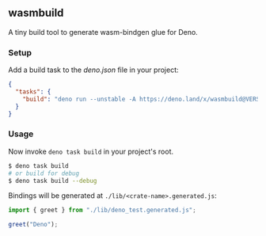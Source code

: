 ## wasmbuild

A tiny build tool to generate wasm-bindgen glue for Deno.

### Setup

Add a build task to the _deno.json_ file in your project:

```json
{
  "tasks": {
    "build": "deno run --unstable -A https://deno.land/x/wasmbuild@VERSION_GOES_HERE/main.ts"
  }
}
```

### Usage

Now invoke `deno task build` in your project's root.

```bash
$ deno task build
# or build for debug
$ deno task build --debug
```

Bindings will be generated at `./lib/<crate-name>.generated.js`:

```typescript
import { greet } from "./lib/deno_test.generated.js";

greet("Deno");
```
